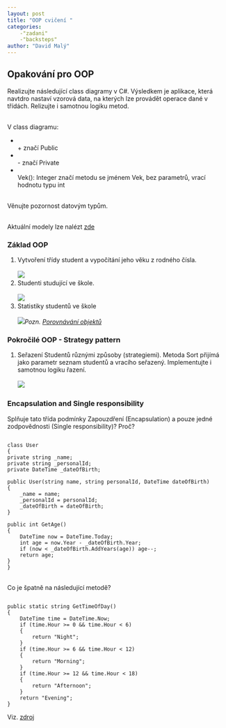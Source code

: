 ```yaml
---
layout: post
title: "OOP cvičení "
categories:
    -"zadani"
    -"backsteps"
author: "David Malý"
--- 
```



## Opakování pro OOP


Realizujte následující class diagramy v C#. Výsledkem je aplikace, která navtdro nastaví vzorová data, na kterých lze provádět operace dané v třídách. Relizujte i samotnou logiku metod.





<br>    V class diagramu:<br>
- <br>        + značí Public<br>
- <br>        - značí Private<br>
- <br>        Vek(): Integer značí metodu se jménem Vek, bez parametrů, vrací hodnotu typu int<br>



<br>    Věnujte pozornost datovým typům.<br>



<br>    Aktuální modely lze nalézt [zde](https://repository.genmymodel.com/david.maly)


### Základ OOP

1. Vytvoření třídy student a vypočítání jeho věku z rodného čísla.<br><br>        ![](images/oop-student.png)
2. Studenti studující ve škole.<br><br>        ![](images/oop-skola-student.png)
3. Statistiky studentů ve škole<br><br>        ![](images/oop-skola-student-znamka.png)*Pozn. [Porovnávání objektů](../csharp/#porovnavani-objektu)*


### Pokročilé OOP - Strategy pattern

1. Seřazení Studentů různými způsoby (strategiemi). Metoda Sort přijímá jako parametr seznam studentů a vracího seřazený. Implementujte i samotnou logiku řazení.<br><br>        ![](images/oop-strategy.png)


### Encapsulation and Single responsibility 




Splňuje tato třída podmínky Zapouzdření (Encapsulation) a pouze jedné zodpovědnosti (Single responsibility)? Proč?<br>




```

class User
{private string _name;private string _personalId;private DateTime _dateOfBirth;
public User(string name, string personalId, DateTime dateOfBirth){	_name = name;	_personalId = personalId;	_dateOfBirth = dateOfBirth;}
public int GetAge(){	DateTime now = DateTime.Today;	int age = now.Year - _dateOfBirth.Year;	if (now < _dateOfBirth.AddYears(age)) age--;	return age;}
}

```


<br>    Co je špatně na následující metodě?<br>


```

public static string GetTimeOfDay()
{
    DateTime time = DateTime.Now;
    if (time.Hour >= 0 && time.Hour < 6)
    {
        return "Night";
    }
    if (time.Hour >= 6 && time.Hour < 12)
    {
        return "Morning";
    }
    if (time.Hour >= 12 && time.Hour < 18)
    {
        return "Afternoon";
    }
    return "Evening";
}

```


Viz. [zdroj](https://www.toptal.com/qa/how-to-write-testable-code-and-why-it-matters)

